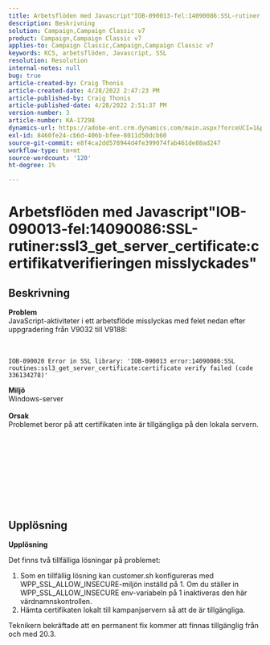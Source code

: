 ```yaml
---
title: Arbetsflöden med Javascript"IOB-090013-fel:14090086:SSL-rutiner:ssl3_get_server_certificate:certifikatverifieringen misslyckades"
description: Beskrivning
solution: Campaign,Campaign Classic v7
product: Campaign,Campaign Classic v7
applies-to: Campaign Classic,Campaign,Campaign Classic v7
keywords: KCS, arbetsflöden, Javascript, SSL
resolution: Resolution
internal-notes: null
bug: true
article-created-by: Craig Thonis
article-created-date: 4/28/2022 2:47:23 PM
article-published-by: Craig Thonis
article-published-date: 4/28/2022 2:51:37 PM
version-number: 3
article-number: KA-17298
dynamics-url: https://adobe-ent.crm.dynamics.com/main.aspx?forceUCI=1&pagetype=entityrecord&etn=knowledgearticle&id=d9951f1b-02c7-ec11-a7b6-0022480a10ee
exl-id: 8460fe24-cb6d-406b-bfee-8011d50dcb60
source-git-commit: e8f4ca2dd578944d4fe399074fab461de88ad247
workflow-type: tm+mt
source-wordcount: '120'
ht-degree: 1%

---
```


# Arbetsflöden med Javascript&quot;IOB-090013-fel:14090086:SSL-rutiner:ssl3_get_server_certificate:certifikatverifieringen misslyckades&quot;

## Beskrivning

<b>Problem</b>
<br>JavaScript-aktiviteter i ett arbetsflöde misslyckas med felet nedan efter uppgradering från V9032 till V9188: <br><br><br>

```
IOB-090020 Error in SSL library: 'IOB-090013 error:14090086:SSL routines:ssl3_get_server_certificate:certificate verify failed (code 336134278)'
```


<b>Miljö</b>
<br>Windows-server<br><br>
<b>Orsak</b>
<br>Problemet beror på att certifikaten inte är tillgängliga på den lokala servern.<br><br> <br>

<br><br><br> <br><br> 

## Upplösning


<b>Upplösning</b>

Det finns två tillfälliga lösningar på problemet:
1. Som en tillfällig lösning kan customer.sh konfigureras med WPP_SSL_ALLOW_INSECURE-miljön inställd på 1. Om du ställer in WPP_SSL_ALLOW_INSECURE env-variabeln på 1 inaktiveras den här värdnamnskontrollen. 
2. Hämta certifikaten lokalt till kampanjservern så att de är tillgängliga.

Teknikern bekräftade att en permanent fix kommer att finnas tillgänglig från och med 20.3.
